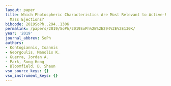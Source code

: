 ```yaml
---
layout: paper
title: Which Photospheric Characteristics Are Most Relevant to Active-Region Coronal
  Mass Ejections?
bibcode: 2019SoPh..294..130K
permalink: /papers/2019/SoPh/2019SoPh%2E%2E294%2E%2E130K/
year: '2019'
journal_abbrev: SoPh
authors:
- Kontogiannis, Ioannis
- Georgoulis, Manolis K.
- Guerra, Jordan A.
- Park, Sung-Hong
- Bloomfield, D. Shaun
vso_source_keys: {}
vso_instrument_keys: {}
---
```


